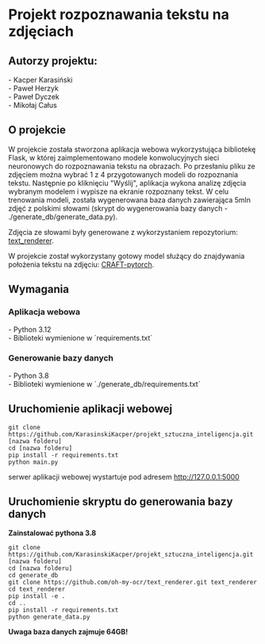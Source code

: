 # Projekt rozpoznawania tekstu na zdjęciach

<h2>Autorzy projektu:</h2>
- Kacper Karasiński<br>
- Paweł Herzyk<br>
- Paweł Dyczek<br>
- Mikołaj Całus<br>

<h2>O projekcie</h2>
W projekcie została stworzona aplikacja webowa wykorzystująca bibliotekę Flask, w której zaimplementowano modele konwolucyjnych sieci neuronowych do rozpoznawania tekstu na obrazach. Po przesłaniu pliku ze zdjęciem można wybrać 1 z 4 przygotowanych modeli do rozpoznania tekstu. Następnie po kliknięciu "Wyślij", aplikacja wykona analizę zdjęcia wybranym modelem i wypisze na ekranie rozpoznany tekst. W celu trenowania modeli, została wygenerowana baza danych zawierająca 5mln zdjęć z polskimi słowami (skrypt do wygenerowania bazy danych - ./generate_db/generate_data.py).

Zdjęcia ze słowami były generowane z wykorzystaniem repozytorium: [text_renderer](https://github.com/oh-my-ocr/text_renderer).

W projekcie został wykorzystany gotowy model służący do znajdywania położenia tekstu na zdjęciu: [CRAFT-pytorch](https://github.com/clovaai/CRAFT-pytorch).

<h2>Wymagania</h2>
<h3>Aplikacja webowa</h3>
- Python 3.12<br>
- Biblioteki wymienione w `requirements.txt`<br>

<h3>Generowanie bazy danych</h3>
- Python 3.8<br>
- Biblioteki wymienione w `./generate_db/requirements.txt`<br>

<h2>Uruchomienie aplikacji webowej</h2>

```
git clone https://github.com/KarasinskiKacper/projekt_sztuczna_inteligencja.git [nazwa folderu]
cd [nazwa folderu]
pip install -r requirements.txt
python main.py
```

serwer aplikacji webowej wystartuje pod adresem http://127.0.0.1:5000

<h2>Uruchomienie skryptu do generowania bazy danych</h2>
<b>Zainstalować pythona 3.8</b>

```
git clone https://github.com/KarasinskiKacper/projekt_sztuczna_inteligencja.git [nazwa folderu]
cd [nazwa folderu]
cd generate_db
git clone https://github.com/oh-my-ocr/text_renderer.git text_renderer
cd text_renderer
pip install -e .
cd ..
pip install -r requirements.txt
python generate_data.py
```

<b>Uwaga baza danych zajmuje 64GB!</b>
